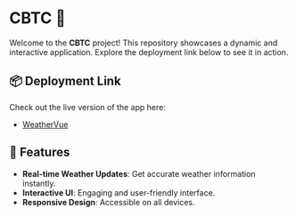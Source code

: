 # CBTC 🚀

Welcome to the **CBTC** project! This repository showcases a dynamic and interactive application. Explore the deployment link below to see it in action.

## 📦 Deployment Link

Check out the live version of the app here:

- [WeatherVue](https://yogesh-cbtc-weathervue.netlify.app/)

## 🎨 Features

- **Real-time Weather Updates**: Get accurate weather information instantly.
- **Interactive UI**: Engaging and user-friendly interface.
- **Responsive Design**: Accessible on all devices.
